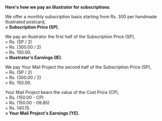 **Here's how we pay an illustrator for subscriptions**.

We offer a monthly subscription basis starting from Rs. 300 per handmade illustrated postcard,  
**= Subscription Price (SP)**.

We pay an illustrator the first half of the Subscription Price (SP),  
= Rs. (SP / 2)  
= Rs. (300.00 / 2)  
= Rs. 150.00.  
**= Illustrator's Earnings (IE)**.

We pay Your Mail Project the second half of the Subscription Price (SP),  
= Rs. (SP / 2)  
= Rs. (300.00 / 2)  
= Rs. 150.00.

Your Mail Project bears the value of the Cost Price (CP),  
= Rs. (150.00 - CP)  
= Rs. (150.00 - 09.85)  
= Rs. 140.15.  
**= Your Mail Project's Earnings (YE)**.
